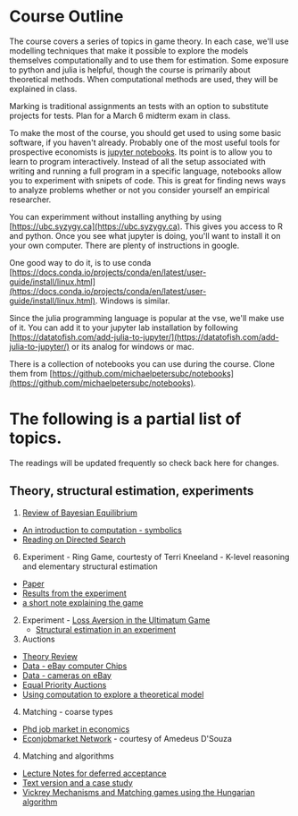 # Course Outline

The course covers a series of topics in game theory.  In each case, we'll use modelling techniques that 
make it possible to explore the models themselves computationally and to use them for estimation.  Some exposure to python and julia is helpful, though the course is primarily about theoretical methods. When computational methods are used, they will be explained in class. 

Marking is traditional assignments an tests with an option to substitute projects for tests.  Plan for a March 6 midterm exam in class.

To make the most of the course, you should get used to using some basic software, if you haven't already.  Probably one of the most useful tools for prospective economists is [jupyter notebooks](https://jupyter.org/).  Its point is to allow you to learn to program interactively.  Instead of all the setup associated with writing and running a full program in a specific language, notebooks allow you to experiment with snipets of code.  This is great for finding news ways to analyze problems whether or not you consider yourself an empirical researcher.

 You can experimment without installing anything by using [https://ubc.syzygy.ca](https://ubc.syzygy.ca).  This gives you access to R and python.  Once you see what jupyter is doing, you'll want to install it on your own computer.  There are plenty of instructions in google.

 One good way to do it, is to use conda [https://docs.conda.io/projects/conda/en/latest/user-guide/install/linux.html](https://docs.conda.io/projects/conda/en/latest/user-guide/install/linux.html). Windows is similar.

 Since the julia programming language is popular at the vse, we'll make use of it.  You can add it to your jupyter lab installation by following [https://datatofish.com/add-julia-to-jupyter/](https://datatofish.com/add-julia-to-jupyter/) or its analog for windows or mac.

 There is a collection of notebooks you can use during the course.  Clone them from [https://github.com/michaelpetersubc/notebooks](https://github.com/michaelpetersubc/notebooks).


# The following is a partial list of topics. 

The readings will be updated frequently so check back here for changes.

## Theory, structural estimation, experiments

1. [Review of Bayesian Equilibrium](https://montoya.econ.ubc.ca/Econ600/bayesian.pdf)
  * [An introduction to computation - symbolics](https://github.com/michaelpetersubc/notebooks/blob/master/Econ306/directed_search/directed_search_incomplete_info_julia.ipynb)
  * [Reading on Directed Search](https://montoya.econ.ubc.ca/Econ600/directed_search.pdf)
6. Experiment - Ring Game, courtesty of Terri Kneeland - K-level reasoning and elementary structural estimation
  * [Paper](http://www.tkneeland.com/uploads/9/5/4/8/95483354/ecta11983.pdf)
  * [Results from the experiment](https://github.com/michaelpetersubc/notebooks/tree/master/Econ515/ring_game)
  * [a short note explaining the game](https://montoya.econ.ubc.ca/Econ306/terri_experiment.pdf)
2. Experiment - [Loss Aversion in the Ultimatum Game](https://montoya.econ.ubc.ca/Econ600/mike_reference_offer.pdf)
    * [Structural estimation in an experiment](https://github.com/michaelpetersubc/notebooks/tree/master/Econ515/ultimatum_game)
3. Auctions
  * [Theory Review](https://montoya.econ.ubc.ca/Econ600/auctions.pdf)
  * [Data - eBay computer Chips](https://github.com/michaelpetersubc/notebooks/tree/master/processors)
  * [Data - cameras on eBay](https://github.com/michaelpetersubc/notebooks/tree/master/eBay)
  * [Equal Priority Auctions](https://lihao.microeconomics.ca/sites/lihao.microeconomics.ca/files/content/research/Mike.pdf)
  * [Using computation to explore a theoretical model](https://github.com/michaelpetersubc/notebooks/blob/master/unobserved_mechanisms/calculate_equiibrium.ipynb)
4. Matching - coarse types
  * [Phd job market in economics](https://montoya.econ.ubc.ca/papers/markets/markets.pdf)
  * [Econjobmarket Network](https://sage.microeconomics.ca) - courtesy of Amedeus D'Souza
4.  Matching and algorithms
  * [Lecture Notes for deferred acceptance](http://montoya.econ.ubc.ca/Econ600/matching.pdf)
  * [Text version and a case study](http://montoya.econ.ubc.ca/Econ306/deferred_acceptance.pdf)  
  * [Vickrey Mechanisms and Matching games using the Hungarian algorithm](https://montoya.econ.ubc.ca/Econ514/hungarian.pdf)
